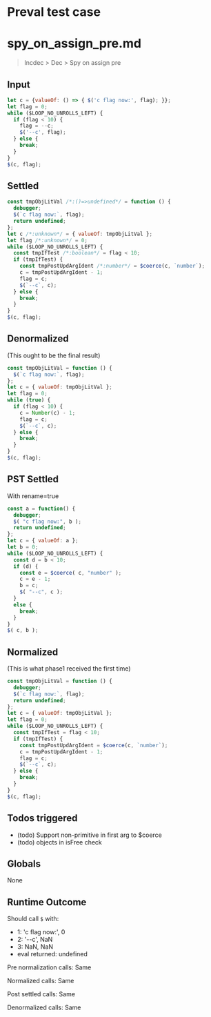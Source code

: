 # Preval test case

# spy_on_assign_pre.md

> Incdec > Dec > Spy on assign pre

## Input

`````js filename=intro
let c = {valueOf: () => { $('c flag now:', flag); }};
let flag = 0;
while ($LOOP_NO_UNROLLS_LEFT) {
  if (flag < 10) {
    flag = --c;
    $('--c', flag);
  } else {
    break;
  }
}
$(c, flag);
`````


## Settled


`````js filename=intro
const tmpObjLitVal /*:()=>undefined*/ = function () {
  debugger;
  $(`c flag now:`, flag);
  return undefined;
};
let c /*:unknown*/ = { valueOf: tmpObjLitVal };
let flag /*:unknown*/ = 0;
while ($LOOP_NO_UNROLLS_LEFT) {
  const tmpIfTest /*:boolean*/ = flag < 10;
  if (tmpIfTest) {
    const tmpPostUpdArgIdent /*:number*/ = $coerce(c, `number`);
    c = tmpPostUpdArgIdent - 1;
    flag = c;
    $(`--c`, c);
  } else {
    break;
  }
}
$(c, flag);
`````


## Denormalized
(This ought to be the final result)

`````js filename=intro
const tmpObjLitVal = function () {
  $(`c flag now:`, flag);
};
let c = { valueOf: tmpObjLitVal };
let flag = 0;
while (true) {
  if (flag < 10) {
    c = Number(c) - 1;
    flag = c;
    $(`--c`, c);
  } else {
    break;
  }
}
$(c, flag);
`````


## PST Settled
With rename=true

`````js filename=intro
const a = function() {
  debugger;
  $( "c flag now:", b );
  return undefined;
};
let c = { valueOf: a };
let b = 0;
while ($LOOP_NO_UNROLLS_LEFT) {
  const d = b < 10;
  if (d) {
    const e = $coerce( c, "number" );
    c = e - 1;
    b = c;
    $( "--c", c );
  }
  else {
    break;
  }
}
$( c, b );
`````


## Normalized
(This is what phase1 received the first time)

`````js filename=intro
const tmpObjLitVal = function () {
  debugger;
  $(`c flag now:`, flag);
  return undefined;
};
let c = { valueOf: tmpObjLitVal };
let flag = 0;
while ($LOOP_NO_UNROLLS_LEFT) {
  const tmpIfTest = flag < 10;
  if (tmpIfTest) {
    const tmpPostUpdArgIdent = $coerce(c, `number`);
    c = tmpPostUpdArgIdent - 1;
    flag = c;
    $(`--c`, c);
  } else {
    break;
  }
}
$(c, flag);
`````


## Todos triggered


- (todo) Support non-primitive in first arg to $coerce
- (todo) objects in isFree check


## Globals


None


## Runtime Outcome


Should call `$` with:
 - 1: 'c flag now:', 0
 - 2: '--c', NaN
 - 3: NaN, NaN
 - eval returned: undefined

Pre normalization calls: Same

Normalized calls: Same

Post settled calls: Same

Denormalized calls: Same
